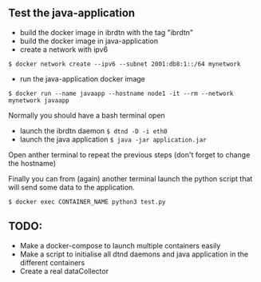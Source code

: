 ## Test the java-application

- build the docker image in ibrdtn with the tag "ibrdtn"
- build the docker image in java-application
- create a network with ipv6 
```
$ docker network create --ipv6 --subnet 2001:db8:1::/64 mynetwork
```

- run the java-application docker image
```
$ docker run --name javaapp --hostname node1 -it --rm --network mynetwork javaapp
```

Normally you should have a bash terminal open

- launch the ibrdtn daemon `$ dtnd -D -i eth0`
- launch the java application `$ java -jar application.jar`

Open anther terminal to repeat the previous steps (don't forget to change the hostname)

Finally you can from (again) another terminal launch the python script that will send some data to the application.
```
$ docker exec CONTAINER_NAME python3 test.py
```

## TODO:

- Make a docker-compose to launch multiple containers easily
- Make a script to initialise all dtnd daemons and java application in the different containers
- Create a real dataCollector